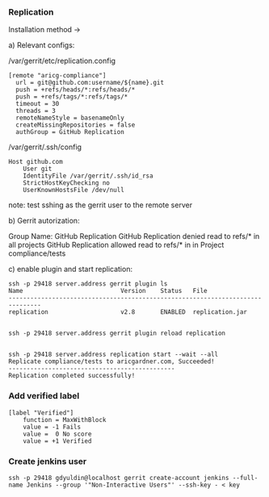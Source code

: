 ### Replication

Installation method ->

a) Relevant configs:

/var/gerrit/etc/replication.config

    [remote "aricg-compliance"]
      url = git@github.com:username/${name}.git
      push = +refs/heads/*:refs/heads/*
      push = +refs/tags/*:refs/tags/*
      timeout = 30
      threads = 3
      remoteNameStyle = basenameOnly
      createMissingRepositories = false
      authGroup = GitHub Replication


/var/gerrit/.ssh/config

    Host github.com
        User git
        IdentityFile /var/gerrit/.ssh/id_rsa
        StrictHostKeyChecking no
        UserKnownHostsFile /dev/null

note: test sshing as the gerrit user to the remote server

b) Gerrit autorization:

Group Name: GitHub Replication
GitHub Replication denied read to refs/* in all projects
GitHub Replication allowed read to refs/* in in Project compliance/tests

c) enable plugin and start replication:

    ssh -p 29418 server.address gerrit plugin ls
    Name                           Version    Status   File
    -------------------------------------------------------------------------------
    replication                    v2.8       ENABLED  replication.jar


    ssh -p 29418 server.address gerrit plugin reload replication


    ssh -p 29418 server.address replication start --wait --all
    Replicate compliance/tests to aricgardner.com, Succeeded!
    ----------------------------------------------
    Replication completed successfully!


### Add verified label

    [label "Verified"]
        function = MaxWithBlock
        value = -1 Fails
        value =  0 No score
        value = +1 Verified


### Create jenkins user

`ssh -p 29418 gdyuldin@localhost gerrit create-account jenkins --full-name Jenkins --group '"Non-Interactive Users"' --ssh-key - < key`
